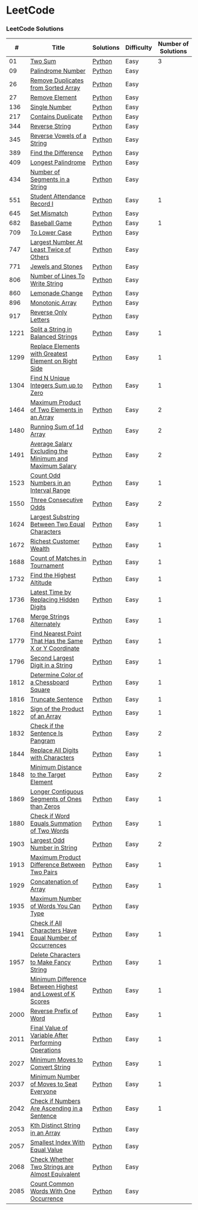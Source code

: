 LeetCode
========

### LeetCode Solutions

| # | Title | Solutions | Difficulty | Number of Solutions |
|----|-------|---------------|-------------|-------------------------------|
|01|[Two Sum](https://leetcode.com/problems/two-sum/)|[Python](src/python/_01_easy/_01_two-sum.py)|Easy|3|
|09|[Palindrome Number](https://leetcode.com/problems/palindrome-number/)|[Python](src/python/_01_easy/_09_palindrome-number.py)|Easy|
|26|[Remove Duplicates from Sorted Array](https://leetcode.com/problems/remove-duplicates-from-sorted-array/)|[Python](src/python/_01_easy/_26_remove-duplicates-from-sorted-array.py)|Easy|
|27|[Remove Element](https://leetcode.com/problems/remove-element/description/)|[Python](src/python/_01_easy/_27_remove-element.py)|Easy|
|136|[Single Number](https://leetcode.com/problems/single-number/)|[Python](src/python/_01_easy/_136_single-number.py)|Easy|
|217|[Contains Duplicate](https://leetcode.com/problems/contains-duplicate/)|[Python](src/python/_01_easy/_217_contains-duplicate.py)|Easy|
|344|[Reverse String](https://leetcode.com/problems/reverse-string/)|[Python](src/python/_01_easy/_344_reverse-string.py)|Easy|
|345|[Reverse Vowels of a String](https://leetcode.com/problems/reverse-vowels-of-a-string/)|[Python](src/python/_01_easy/_345_reverse-vowels-of-a-string.py)|Easy|
|389|[Find the Difference](https://leetcode.com/problems/find-the-difference/description/)|[Python](src/python/_01_easy/_389_find-the-difference.py)|Easy|
|409|[Longest Palindrome](https://leetcode.com/problems/longest-palindrome/)|[Python](src/python/_01_easy/_409_longest-palindrome.py)|Easy|
|434|[Number of Segments in a String](https://leetcode.com/problems/number-of-segments-in-a-string/)|[Python](src/python/_01_easy/_434_number-of-segments-in-a-string.py)|Easy|
|551|[Student Attendance Record I](https://leetcode.com/problems/student-attendance-record-i/)|[Python](src/python/_01_easy/_551_student-attendance-record-I.py)|Easy|1|
|645|[Set Mismatch](https://leetcode.com/problems/set-mismatch/)|[Python](src/python/_01_easy/_645_set-mismatch.py)|Easy|
|682|[Baseball Game](https://leetcode.com/problems/baseball-game/)|[Python](src/python/_01_easy/_682_baseball-game.py)|Easy|1|
|709|[To Lower Case](https://leetcode.com/problems/to-lower-case/description/)|[Python](src/python/_01_easy/_709_to-lower-case.py)|Easy|
|747|[Largest Number At Least Twice of Others](https://leetcode.com/problems/largest-number-at-least-twice-of-others/description/)|[Python](src/python/_01_easy/_747_largest-number-at-least-twice-of-others.py)|Easy|
|771|[Jewels and Stones](https://leetcode.com/problems/jewels-and-stones/description/)|[Python](src/python/_01_easy/_771_jewels-and-stones.py)|Easy|
|806|[Number of Lines To Write String](https://leetcode.com/problems/number-of-lines-to-write-string/)|[Python](src/python/_01_easy/_806_number-of-lines-to-write-string.py)|Easy|
|860|[Lemonade Change](https://leetcode.com/problems/lemonade-change/description/)|[Python](src/python/_01_easy/_860_lemonade-change.py)|Easy|
|896|[Monotonic Array](https://leetcode.com/problems/monotonic-array/description/)|[Python](src/python/_01_easy/_896_monotonic-array.py)|Easy|
|917|[Reverse Only Letters](https://leetcode.com/problems/reverse-only-letters/description/)|[Python](src/python/_01_easy/_917_reverse-only-letters.py)|Easy|
|1221|[Split a String in Balanced Strings](https://leetcode.com/problems/split-a-string-in-balanced-strings/)|[Python](src/python/_01_easy/_1221_split-a-string-in-balanced-strings.py)|Easy|1|
|1299|[Replace Elements with Greatest Element on Right Side](https://leetcode.com/problems/replace-elements-with-greatest-element-on-right-side/description/)|[Python](src/python/_01_easy/_1299_replace-elements-with-greatest-element-on-right-side.py)|Easy|1|
|1304|[Find N Unique Integers Sum up to Zero](https://leetcode.com/problems/find-n-unique-integers-sum-up-to-zero/)|[Python](src/python/_01_easy/_1304_find-n-unique-integers-sum-up-to-zero.py)|Easy|1|
|1464|[Maximum Product of Two Elements in an Array](https://leetcode.com/problems/maximum-product-of-two-elements-in-an-array/)|[Python](src/python/_01_easy/_1464_maximum-product-of-two-elements-in-an-array.py)|Easy|2|
|1480|[Running Sum of 1d Array](https://leetcode.com/problems/running-sum-of-1d-array/)|[Python](src/python/_01_easy/_1480_running-sum-of-1d-array.py)|Easy|2|
|1491|[Average Salary Excluding the Minimum and Maximum Salary](https://leetcode.com/problems/average-salary-excluding-the-minimum-and-maximum-salary/)|[Python](src/python/_01_easy/_1491_average-salary-excluding-the-minimum-and-maximum-salary.py)|Easy|2|
|1523|[Count Odd Numbers in an Interval Range](https://leetcode.com/problems/count-odd-numbers-in-an-interval-range/)|[Python](src/python/_01_easy/_1523_count-odd-numbers-in-an-interval-range.py)|Easy|1|
|1550|[Three Consecutive Odds](https://leetcode.com/problems/three-consecutive-odds/)|[Python](src/python/_01_easy/_1550_three-consecutive-odds.py)|Easy|2|
|1624|[Largest Substring Between Two Equal Characters](https://leetcode.com/problems/largest-substring-between-two-equal-characters/)|[Python](src/python/_01_easy/_1624_largest-substring-between-two-equal-characters.py)|Easy|1|
|1672|[Richest Customer Wealth](https://leetcode.com/problems/richest-customer-wealth/)|[Python](src/python/_01_easy/_1672_richest-customer-wealth.py)|Easy|1|
|1688|[Count of Matches in Tournament](https://leetcode.com/problems/count-of-matches-in-tournament/)|[Python](src/python/_01_easy/_1688_count-of-matches-in-tournament.py)|Easy|1|
|1732|[Find the Highest Altitude](https://leetcode.com/problems/find-the-highest-altitude/description/)|[Python](src/python/_01_easy/_1732_find-the-highest-altitude.py)|Easy|1|
|1736|[Latest Time by Replacing Hidden Digits](https://leetcode.com/problems/latest-time-by-replacing-hidden-digits/)|[Python](src/python/_01_easy/_1736_latest-time-by-replacing-hidden-digits.py)|Easy|1|
|1768|[Merge Strings Alternately](https://leetcode.com/problems/merge-strings-alternately/)|[Python](src/python/_01_easy/_1768_merge-strings-alternately.py)|Easy|1|
|1779|[Find Nearest Point That Has the Same X or Y Coordinate](https://leetcode.com/problems/find-nearest-point-that-has-the-same-x-or-y-coordinate/description/)|[Python](src/python/_01_easy/_1779_find-nearest-point-that-has-the-same-x-or-y-coordinate.py)|Easy|1|
|1796|[Second Largest Digit in a String](https://leetcode.com/problems/second-largest-digit-in-a-string/)|[Python](src/python/_01_easy/_1796_second-largest-digit-in-a-string.py)|Easy|1|
|1812|[Determine Color of a Chessboard Square](https://leetcode.com/problems/determine-color-of-a-chessboard-square/)|[Python](src/python/_01_easy/_1812_determine-color-of-a-chessboard-square.py)|Easy|1|
|1816|[Truncate Sentence](https://leetcode.com/problems/truncate-sentence/)|[Python](src/python/_01_easy/_1816_truncate-sentence.py)|Easy|1|
|1822|[Sign of the Product of an Array](https://leetcode.com/problems/sign-of-the-product-of-an-array/)|[Python](src/python/_01_easy/_1822_sign-of-the-product-of-an-array.py)|Easy|1|
|1832|[Check if the Sentence Is Pangram](https://leetcode.com/problems/check-if-the-sentence-is-pangram/)|[Python](src/python/_01_easy/_1832_check-if-the-sentence-is-pangram.py)|Easy|2|
|1844|[Replace All Digits with Characters](https://leetcode.com/problems/replace-all-digits-with-characters/description/)|[Python](src/python/_01_easy/_1844_replace-all-digits-with-characters.py)|Easy|1|
|1848|[Minimum Distance to the Target Element](https://leetcode.com/problems/minimum-distance-to-the-target-element/)|[Python](src/python/_01_easy/_1848_minimum-distance-to-the-target-element.py)|Easy|2|
|1869|[Longer Contiguous Segments of Ones than Zeros](https://leetcode.com/problems/longer-contiguous-segments-of-ones-than-zeros/description/)|[Python](src/python/_01_easy/_1869_longer-contiguous-segments-of-ones-than-zeros.py)|Easy|1|
|1880|[Check if Word Equals Summation of Two Words](https://leetcode.com/problems/check-if-word-equals-summation-of-two-words/description/)|[Python](src/python/_01_easy/_1880_check-if-word-equals-summation-of-two-words.py)|Easy|1|
|1903|[Largest Odd Number in String](https://leetcode.com/problems/largest-odd-number-in-string/)|[Python](src/python/_01_easy/_1903_largest-odd-number-in-string.py)|Easy|2|
|1913|[Maximum Product Difference Between Two Pairs](https://leetcode.com/problems/maximum-product-difference-between-two-pairs/)|[Python](src/python/_01_easy/_1913_maximum-product-difference-between-two-pairs.py)|Easy|1|
|1929|[Concatenation of Array](https://leetcode.com/problems/concatenation-of-array/)|[Python](src/python/_01_easy/_1929_concatenation-of-array.py)|Easy|1|
|1935|[Maximum Number of Words You Can Type](https://leetcode.com/problems/maximum-number-of-words-you-can-type/)|[Python](src/python/_01_easy/_1935_maximum-number-of-words-you-can-type.py)|Easy|
|1941|[Check if All Characters Have Equal Number of Occurrences](https://leetcode.com/problems/check-if-all-characters-have-equal-number-of-occurrences/)|[Python](src/python/_01_easy/_1941_check-if-all-characters-have-equal-number-of-occurrences.py)|Easy|1|
|1957|[Delete Characters to Make Fancy String](https://leetcode.com/problems/delete-characters-to-make-fancy-string/)|[Python](src/python/_01_easy/_1957_delete-characters-to-make-fancy-string.py)|Easy|1|
|1984|[Minimum Difference Between Highest and Lowest of K Scores](https://leetcode.com/problems/minimum-difference-between-highest-and-lowest-of-k-scores/)|[Python](src/python/_01_easy/_1984_minimum-difference-between-highest-and-lowest-of-k-scores.py)|Easy|1|
|2000|[Reverse Prefix of Word](https://leetcode.com/problems/reverse-prefix-of-word/)|[Python](src/python/_01_easy/_2000_reverse-prefix-of-word.py)|Easy|1|
|2011|[Final Value of Variable After Performing Operations](https://leetcode.com/problems/final-value-of-variable-after-performing-operations/)|[Python](src/python/_01_easy/_2011_final-value-of-variable-after-performing-operations.py)|Easy|1|
|2027|[Minimum Moves to Convert String](https://leetcode.com/problems/minimum-moves-to-convert-string/)|[Python](src/python/_01_easy/_2027_minimum-moves-to-convert-string.py)|Easy|1|
|2037|[Minimum Number of Moves to Seat Everyone](https://leetcode.com/problems/minimum-number-of-moves-to-seat-everyone/)|[Python](src/python/_01_easy/_2037_minimum-number-of-moves-to-seat-everyone.py)|Easy|1|
|2042|[Check if Numbers Are Ascending in a Sentence](https://leetcode.com/problems/check-if-numbers-are-ascending-in-a-sentence/description/)|[Python](src/python/_01_easy/_2042_check-if-numbers-are-ascending-in-a-sentence.py)|Easy|1|
|2053|[Kth Distinct String in an Array](https://leetcode.com/problems/kth-distinct-string-in-an-array/)|[Python](src/python/_01_easy/_2053_kth-distinct-string-in-an-array.py)|Easy|
|2057|[Smallest Index With Equal Value](https://leetcode.com/problems/smallest-index-with-equal-value/)|[Python](src/python/_01_easy/_2057_smallest-index-with-equal-value.py)|Easy|
|2068|[Check Whether Two Strings are Almost Equivalent](https://leetcode.com/problems/check-whether-two-strings-are-almost-equivalent/)|[Python](src/python/_01_easy/_2068_check-whether-two-strings-are-almost-equivalent.py)|Easy|
|2085|[Count Common Words With One Occurrence](https://leetcode.com/problems/count-common-words-with-one-occurrence/)|[Python](src/python/_01_easy/_2085_count-common-words-with-one-occurrence.py)|Easy|
